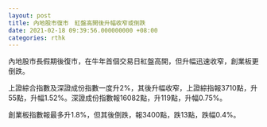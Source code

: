 ```yaml
---
layout: post
title: 內地股市復市　紅盤高開後升幅收窄或倒跌
date: 2021-02-18 09:39:56.000000000 +08:00
categories: rthk
---
```


內地股市長假期後復市，在牛年首個交易日紅盤高開，但升幅迅速收窄，創業板更倒跌。

上證綜合指數及深證成份指數一度升2%，其後升幅收窄，上證綜指報3710點，升55點，升幅1.52%。深證成份指數報16082點，升119點，升幅0.75%。

創業板指數報最多升1.8%，但其後倒跌，報3400點，跌13點，跌幅0.4%。
